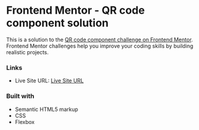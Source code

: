 # Frontend Mentor - QR code component solution

This is a solution to the [QR code component challenge on Frontend Mentor](https://www.frontendmentor.io/challenges/qr-code-component-iux_sIO_H). Frontend Mentor challenges help you improve your coding skills by building realistic projects.

### Links

- Live Site URL: [Live Site URL](https://qr-code-html-css.netlify.app)

### Built with

- Semantic HTML5 markup
- CSS
- Flexbox
